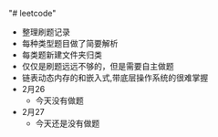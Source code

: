 "# leetcode" 
* 整理刷题记录
* 每种类型题目做了简要解析
* 每类题新建文件夹归类
* 仅仅是刷题远远不够的，但是需要自主做题
* 链表动态内存的和嵌入式,带底层操作系统的很难掌握
* 2月26
    *	今天没有做题
* 2月27
    *	今天还是没有做题

